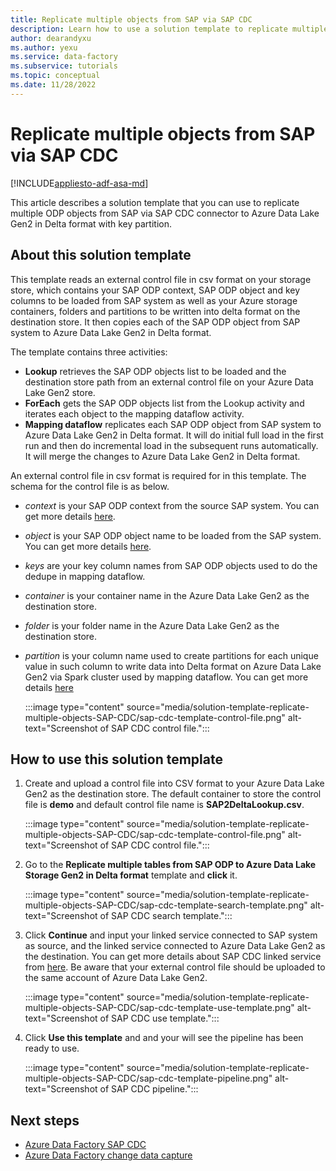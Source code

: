 ```yaml
---
title: Replicate multiple objects from SAP via SAP CDC
description: Learn how to use a solution template to replicate multiple objects from SAP via SAP CDC by using Azure Data Factory.
author: dearandyxu
ms.author: yexu
ms.service: data-factory
ms.subservice: tutorials
ms.topic: conceptual
ms.date: 11/28/2022
---
```


# Replicate multiple objects from SAP via SAP CDC

[!INCLUDE[appliesto-adf-asa-md](includes/appliesto-adf-asa-md.md)]

This article describes a solution template that you can use to replicate multiple ODP objects from SAP via SAP CDC connector to Azure Data Lake Gen2 in Delta format with key partition.

## About this solution template

This template reads an external control file in csv format on your storage store, which contains your SAP ODP context, SAP ODP object and key columns to be loaded from SAP system as well as your Azure storage containers, folders and partitions to be written into delta format on the destination store. It then copies each of the SAP ODP object from SAP system to Azure Data Lake Gen2 in Delta format.

The template contains three activities:
- **Lookup** retrieves the SAP ODP objects list to be loaded and the destination store path from an external control file on your Azure Data Lake Gen2 store.
- **ForEach** gets the SAP ODP objects list from the Lookup activity and iterates each object to the mapping dataflow activity.
- **Mapping dataflow** replicates each SAP ODP object from SAP system to Azure Data Lake Gen2 in Delta format. It will do initial full load in the first run and then do incremental load in the subsequent runs automatically. It will merge the changes to Azure Data Lake Gen2 in Delta format.

An external control file in csv format is required for in this template. The schema for the control file is as below.
- *context* is your SAP ODP context from the source SAP system. You can get more details [here](sap-change-data-capture-prepare-linked-service-source-dataset.md#set-up-the-source-dataset).
- *object* is your SAP ODP object name to be loaded from the SAP system. You can get more details [here](sap-change-data-capture-prepare-linked-service-source-dataset.md#set-up-the-source-dataset).
- *keys* are your key column names from SAP ODP objects used to do the dedupe in mapping dataflow.
- *container* is your container name in the Azure Data Lake Gen2 as the destination store.
- *folder* is your folder name in the Azure Data Lake Gen2 as the destination store. 
- *partition* is your column name used to create partitions for each unique value in such column to write data into Delta format on Azure Data Lake Gen2 via Spark cluster used by mapping dataflow. You can get more details [here](concepts-data-flow-performance.md#key)
	
	:::image type="content" source="media/solution-template-replicate-multiple-objects-SAP-CDC/sap-cdc-template-control-file.png" alt-text="Screenshot of SAP CDC control file.":::
	   

## How to use this solution template

1. Create and upload a control file into CSV format to your Azure Data Lake Gen2 as the destination store. The default container to store the control file is **demo** and default control file name is **SAP2DeltaLookup.csv**.

	:::image type="content" source="media/solution-template-replicate-multiple-objects-SAP-CDC/sap-cdc-template-control-file.png" alt-text="Screenshot of SAP CDC control file.":::
	
2. Go to the **Replicate multiple tables from SAP ODP to Azure Data Lake Storage Gen2 in Delta format** template and **click** it. 

	:::image type="content" source="media/solution-template-replicate-multiple-objects-SAP-CDC/sap-cdc-template-search-template.png" alt-text="Screenshot of SAP CDC search template.":::
	
3. Click **Continue** and input your linked service connected to SAP system as source, and the linked service connected to Azure Data Lake Gen2 as the destination. You can get more details about SAP CDC linked service from [here](sap-change-data-capture-prepare-linked-service-source-dataset.md#set-up-a-linked-service). Be aware that your external control file should be uploaded to the same account of Azure Data Lake Gen2.

	:::image type="content" source="media/solution-template-replicate-multiple-objects-SAP-CDC/sap-cdc-template-use-template.png" alt-text="Screenshot of SAP CDC use template.":::
	
4. Click **Use this template** and and your will see the pipeline has been ready to use.

	:::image type="content" source="media/solution-template-replicate-multiple-objects-SAP-CDC/sap-cdc-template-pipeline.png" alt-text="Screenshot of SAP CDC pipeline.":::
	   
## Next steps

- [Azure Data Factory SAP CDC](sap-change-data-capture-introduction-architecture.md)
- [Azure Data Factory change data capture](concepts-change-data-capture.md)